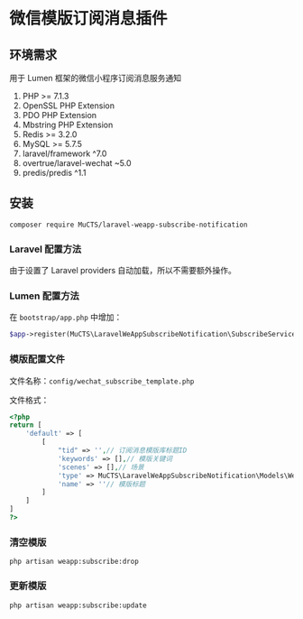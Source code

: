 # 微信模版订阅消息插件

## 环境需求

用于 Lumen 框架的微信小程序订阅消息服务通知

1. PHP >= 7.1.3
2. OpenSSL PHP Extension
3. PDO PHP Extension
4. Mbstring PHP Extension
5. Redis >= 3.2.0
6. MySQL >= 5.7.5
7. laravel/framework  ^7.0
9. overtrue/laravel-wechat  ~5.0
11. predis/predis ^1.1

## 安装

```shell
composer require MuCTS/laravel-weapp-subscribe-notification
```

### Laravel 配置方法

由于设置了 Laravel providers 自动加载，所以不需要额外操作。

### Lumen 配置方法

在 `bootstrap/app.php` 中增加：
```php
$app->register(MuCTS\LaravelWeAppSubscribeNotification\SubscribeServiceProvider::class);
```

### 模版配置文件

文件名称：`config/wechat_subscribe_template.php`

文件格式：
```php
<?php
return [
    'default' => [
        [
            "tid" => '',// 订阅消息模版库标题ID
            'keywords' => [],// 模版关键词
            'scenes' => [],// 场景
            'type' => MuCTS\LaravelWeAppSubscribeNotification\Models\WeAppSubscribeNotification::TYPES[2],// 消息类型
            'name' => ''// 模版标题
        ]
    ]
]
?>
```

### 清空模版

```shell
php artisan weapp:subscribe:drop
```

### 更新模版

```shell
php artisan weapp:subscribe:update
```

